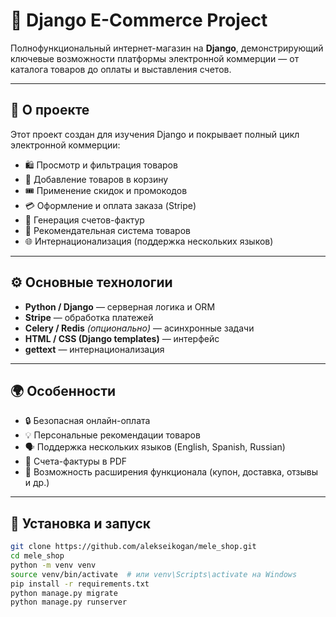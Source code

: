 # 🛒 Django E-Commerce Project

Полнофункциональный интернет-магазин на **Django**, демонстрирующий ключевые возможности платформы электронной коммерции — от каталога товаров до оплаты и выставления счетов.

---

## 🚀 О проекте
Этот проект создан для изучения Django и покрывает полный цикл электронной коммерции:

- 🛍 Просмотр и фильтрация товаров  
- 🛒 Добавление товаров в корзину  
- 🎟 Применение скидок и промокодов  
- 💳 Оформление и оплата заказа (Stripe)  
- 🧾 Генерация счетов-фактур  
- 🤖 Рекомендательная система товаров  
- 🌐 Интернационализация (поддержка нескольких языков)

---

## ⚙️ Основные технологии
- **Python / Django** — серверная логика и ORM  
- **Stripe** — обработка платежей  
- **Celery / Redis** *(опционально)* — асинхронные задачи  
- **HTML / CSS (Django templates)** — интерфейс  
- **gettext** — интернационализация

---

## 🌍 Особенности
- 🔒 Безопасная онлайн-оплата  
- 💡 Персональные рекомендации товаров  
- 🗣 Поддержка нескольких языков (English, Spanish, Russian)  
- 🧾 Счета-фактуры в PDF  
- 🧠 Возможность расширения функционала (купон, доставка, отзывы и др.)

---

## 🧰 Установка и запуск
```bash
git clone https://github.com/alekseikogan/mele_shop.git
cd mele_shop
python -m venv venv
source venv/bin/activate  # или venv\Scripts\activate на Windows
pip install -r requirements.txt
python manage.py migrate
python manage.py runserver
